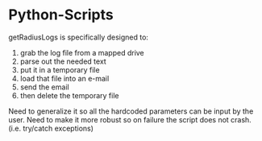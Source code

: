 # Python-Scripts

getRadiusLogs is specifically designed to:

1. grab the log file from a mapped drive 
2. parse out the needed text 
3. put it in a temporary file 
4. load that file into an e-mail 
5. send the email 
6. then delete the temporary file

Need to generalize it so all the hardcoded parameters can be input by the user. Need to make it more robust so on failure the script does not crash. (i.e. try/catch exceptions)
